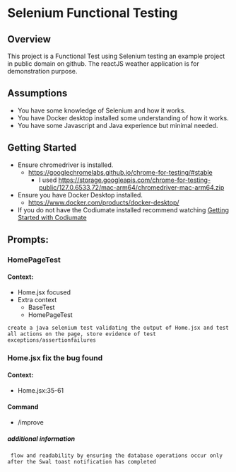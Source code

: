 # Selenium Functional Testing 

## Overview
This project is a Functional Test using Selenium testing an example project in public domain on github.
The reactJS weather application is for demonstration purpose.

## Assumptions
* You have some knowledge of Selenium and how it works. 
* You have Docker desktop installed some understanding of how it works.
* You have some Javascript and Java experience but minimal needed.

## Getting Started
* Ensure chromedriver is installed.
  * https://googlechromelabs.github.io/chrome-for-testing/#stable
    * I used https://storage.googleapis.com/chrome-for-testing-public/127.0.6533.72/mac-arm64/chromedriver-mac-arm64.zip
* Ensure you have Docker Desktop installed.
  * https://www.docker.com/products/docker-desktop/
* If you do not have the Codiumate installed recommend watching [Getting Started with Codiumate](https://youtu.be/tNs67CLbXOg?feature=shared)
## Prompts:

### HomePageTest
#### Context:
- Home.jsx focused
- Extra context
  - BaseTest
  - HomePageTest
```
create a java selenium test validating the output of Home.jsx and test all actions on the page, store evidence of test exceptions/assertionfailures 
```

### Home.jsx fix the bug found
#### Context:
- Home.jsx:35-61

#### Command
- /improve

##### additional information
```
 flow and readability by ensuring the database operations occur only after the Swal toast notification has completed
```

